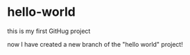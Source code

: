 # hello-world
this is my first GitHug project

now I have created a new branch of the "hello world" project! 
